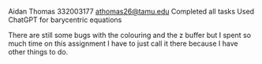 Aidan Thomas 
332003177
athomas26@tamu.edu
Completed all tasks
Used ChatGPT for barycentric equations

There are still some bugs with the colouring and the z buffer but I spent so much time on this assignment I have to just call it there because I have other things to do.
